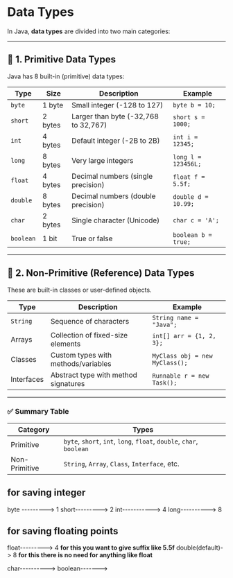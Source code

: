 # Data Types

In Java, **data types** are divided into two main categories:

---

## 🔹 1. **Primitive Data Types**

Java has 8 built-in (primitive) data types:

| Type      | Size    | Description                          | Example             |
| --------- | ------- | ------------------------------------ | ------------------- |
| `byte`    | 1 byte  | Small integer (-128 to 127)          | `byte b = 10;`      |
| `short`   | 2 bytes | Larger than byte (-32,768 to 32,767) | `short s = 1000;`   |
| `int`     | 4 bytes | Default integer (-2B to 2B)          | `int i = 12345;`    |
| `long`    | 8 bytes | Very large integers                  | `long l = 123456L;` |
| `float`   | 4 bytes | Decimal numbers (single precision)   | `float f = 5.5f;`   |
| `double`  | 8 bytes | Decimal numbers (double precision)   | `double d = 10.99;` |
| `char`    | 2 bytes | Single character (Unicode)           | `char c = 'A';`     |
| `boolean` | 1 bit   | True or false                        | `boolean b = true;` |

---

## 🔹 2. **Non-Primitive (Reference) Data Types**

These are built-in classes or user-defined objects.

| Type       | Description                          | Example                        |
| ---------- | ------------------------------------ | ------------------------------ |
| `String`   | Sequence of characters               | `String name = "Java";`        |
| Arrays     | Collection of fixed-size elements    | `int[] arr = {1, 2, 3};`       |
| Classes    | Custom types with methods/variables  | `MyClass obj = new MyClass();` |
| Interfaces | Abstract type with method signatures | `Runnable r = new Task();`     |

---

### ✅ Summary Table

| Category      | Types                                                                |
| ------------- | -------------------------------------------------------------------- |
| Primitive     | `byte`, `short`, `int`, `long`, `float`, `double`, `char`, `boolean` |
| Non-Primitive | `String`, `Array`, `Class`, `Interface`, etc.                        |

## for saving integer
byte ---------> 1
short---------> 2
int-----------> 4
long----------> 8

## for saving floating points
float---------> 4   **for this you want to give suffix like 5.5f**
double(default)-> 8 **for this there is no need for anything like float**

char---------->
boolean------->